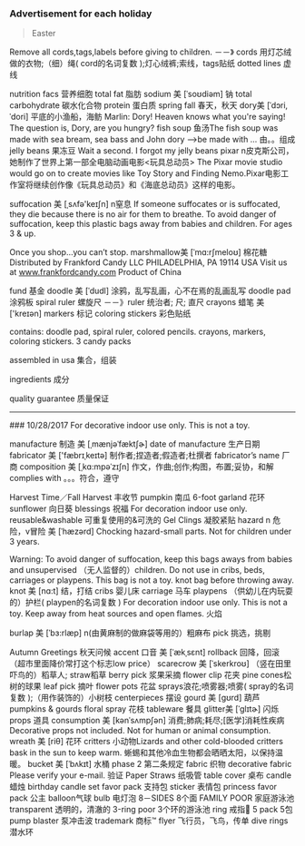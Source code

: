 ### Advertisement for each holiday
> Easter

Remove all cords,tags,labels before giving to children. －－》  cords 用灯芯绒做的衣物;（细）绳( cord的名词复数 );灯心绒裤;索线，tags贴纸
dotted lines 虚线

nutrition facs 营养细胞
total fat 脂肪
sodium  美 [ˈsoʊdiəm]  钠
total carbohydrate 碳水化合物
protein 蛋白质
spring fall 春天，秋天
dory美 [ˈdɔri, ˈdori]   平底的小渔船，海鲂 Marlin: Dory! Heaven knows what you're saying!   The question is, Dory, are you hungry?
fish soup 鱼汤The fish soup was made with sea bream, sea bass and John dory  —>be made with … 由。。组成
jelly beans 果冻豆 Wait a second. I forgot my jelly beans
pixar n皮克斯公司，她制作了世界上第一部全电脑动画电影<玩具总动员>
The Pixar movie studio would go on to create movies like Toy Story and Finding Nemo.Pixar电影工作室将继续创作像《玩具总动员》和《海底总动员》这样的电影。

suffocation 美 [ˌsʌfə'keɪʃn] n窒息 
If someone suffocates or is suffocated, they die because there is no air for them to breathe.
To avoid danger of suffocation, keep this plastic bags away from babies and children.
For ages 3 & up.

Once you shop…you can’t stop.
marshmallow美 [ˈmɑ:rʃmeloʊ] 棉花糖
Distributed by Frankford Candy LLC
PHILADELPHIA, PA 19114 USA
Visit us at www.frankfordcandy.com
Product of China


fund 基金
doodle 美 [ˈdudl]  涂鸦，乱写乱画，心不在焉的乱画乱写
doodle pad 涂鸦板
spiral ruler 螺旋尺 －－》ruler 统治者; 尺; 直尺
crayons 蜡笔  美 ['kreɪən]
markers 标记
coloring stickers 彩色贴纸

contains: doodle pad, spiral ruler, colored pencils. crayons, markers, coloring stickers. 
3 candy packs

assembled in usa  集合，组装

ingredients 成分

quality guarantee 质量保证
<hr>
### 10/28/2017
For decorative indoor use only. This is not a toy.

 manufacture 制造 美 [ˌmænjəˈfæktʃɚ]   date of manufacture 生产日期
 fabricator 美 ['fæbrɪˌkeɪtə] 制作者;捏造者;假造者;杜撰者  fabricator’s name 厂商
composition  美 [ˌkɑ:mpəˈzɪʃn]  作文，作曲;创作;构图，布置;妥协，和解
complies with 。。。符合，遵守

Harvest Time／Fall Harvest 丰收节 
pumpkin 南瓜
6-foot garland 花环
sunflower 向日葵
blessings 祝福
For decoration indoor use only.
reusable&washable 可重复使用的&可洗的
Gel Clings 凝胶紧贴
hazard n 危险，v冒险 美 [ˈhæzərd]  Chocking hazard-small parts. Not for children under 3 years.

Warning:
To avoid danger of suffocation, keep this bags aways from babies and unsupervised （无人监督的）children. Do not use in cribs, beds, carriages or playpens. This bag is not a toy. knot bag before throwing away.
knot 美 [nɑ:t]  结，打结
 cribs 婴儿床
carriage 马车
playpens （供幼儿在内玩耍的）护栏( playpen的名词复数 )
For decoration indoor use only. This is not a toy.
Keep away from heat sources and open flames. 火焰

burlap 美 [ˈbɜ:rlæp] n(由黄麻制的做麻袋等用的）粗麻布
pick 挑选，挑剔

Autumn Greetings 秋天问候
accent 口音 美 [ˈækˌsɛnt] 
rollback 回降，回滚   （超市里面降价常打这个标志low price）
scarecrow  美 [ˈskerkroʊ]  （竖在田里吓鸟的）稻草人; straw稻草
berry pick 浆果采摘
flower clip 花夹
pine cones松树的球果
leaf pick 摘叶
flower pots 花盆
sprays浪花;喷雾器;喷雾( spray的名词复数 );（用作装饰的）小树枝
centerpieces 摆设
gourd  美 [gʊrd] 葫芦 pumpkins & gourds
floral spray 花枝
tableware 餐具
glitter美 [ˈɡlɪtɚ] 闪烁
props 道具 consumption 美 [kənˈsʌmpʃən] 消费;肺病;耗尽;[医学]消耗性疾病
Decorative props not included. Not for human or animal consumption. 
wreath  美 [riθ] 花环
critters 小动物Lizards and other cold-blooded critters bask in the sun to keep warm. 蜥蜴和其他冷血生物都会晒晒太阳，以保持温暖。
bucket 美 [ˈbʌkɪt] 水桶
phase 2 第二条规定
fabric 织物 decorative fabric 
Please verify your e-mail. 验证
Paper Straws 纸吸管
table cover 桌布
candle 蜡烛 birthday candle set
favor pack 支持包 sticker 表情包           princess favor pack  公主
balloon气球
bulb 电灯泡
8－SIDES 8个面
FAMILY POOR 家庭游泳池 
transparent 透明的，清澈的
3-ring poor 3个环的游泳池
ring 戒指💍
5 pack 5包
pump blaster 泵冲击波
trademark 商标™️
flyer 飞行员，飞鸟，传单
dive rings 潜水环


